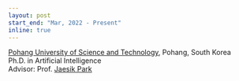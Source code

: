 ```yaml
---
layout: post
start_end: "Mar, 2022 - Present"
inline: true
---
```


[Pohang University of Science and Technology](https://postech.ac.kr/eng/), Pohang, South Korea \
Ph.D. in Artificial Intelligence \
Advisor: Prof. [Jaesik Park](https://jaesik.info/)